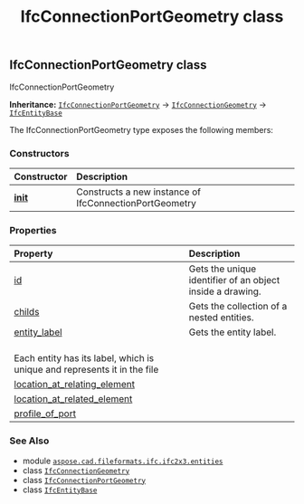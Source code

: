 ﻿---
title: IfcConnectionPortGeometry class
second_title: Aspose.CAD for Python via .NET API References
description: 
type: docs
weight: 1050
url: /python-net/aspose.cad.fileformats.ifc.ifc2x3.entities/ifcconnectionportgeometry/
is_root: false
---

## IfcConnectionPortGeometry class

IfcConnectionPortGeometry



**Inheritance:** [`IfcConnectionPortGeometry`](/cad/python-net/aspose.cad.fileformats.ifc.ifc2x3.entities/ifcconnectionportgeometry) → 
[`IfcConnectionGeometry`](/cad/python-net/aspose.cad.fileformats.ifc.ifc2x3.entities/ifcconnectiongeometry) → 
[`IfcEntityBase`](/cad/python-net/aspose.cad.fileformats.ifc/ifcentitybase)



The IfcConnectionPortGeometry type exposes the following members:

### Constructors
| Constructor | Description |
| :- | :- |
| [__init__](/cad/python-net/aspose.cad.fileformats.ifc.ifc2x3.entities/ifcconnectionportgeometry/__init__/#) | Constructs a new instance of IfcConnectionPortGeometry |


### Properties
| Property | Description |
| :- | :- |
| [id](/cad/python-net/aspose.cad.fileformats.ifc.ifc2x3.entities/ifcconnectionportgeometry/id) | Gets the unique identifier of an object inside a drawing. |
| [childs](/cad/python-net/aspose.cad.fileformats.ifc.ifc2x3.entities/ifcconnectionportgeometry/childs) | Gets the collection of a nested entities. |
| [entity_label](/cad/python-net/aspose.cad.fileformats.ifc.ifc2x3.entities/ifcconnectionportgeometry/entity_label) | Gets the entity label.<br/>Each entity has its label, which is unique and represents it in the file |
| [location_at_relating_element](/cad/python-net/aspose.cad.fileformats.ifc.ifc2x3.entities/ifcconnectionportgeometry/location_at_relating_element) |  |
| [location_at_related_element](/cad/python-net/aspose.cad.fileformats.ifc.ifc2x3.entities/ifcconnectionportgeometry/location_at_related_element) |  |
| [profile_of_port](/cad/python-net/aspose.cad.fileformats.ifc.ifc2x3.entities/ifcconnectionportgeometry/profile_of_port) |  |



### See Also
* module [`aspose.cad.fileformats.ifc.ifc2x3.entities`](..)
* class [`IfcConnectionGeometry`](/cad/python-net/aspose.cad.fileformats.ifc.ifc2x3.entities/ifcconnectiongeometry)
* class [`IfcConnectionPortGeometry`](/cad/python-net/aspose.cad.fileformats.ifc.ifc2x3.entities/ifcconnectionportgeometry)
* class [`IfcEntityBase`](/cad/python-net/aspose.cad.fileformats.ifc/ifcentitybase)
